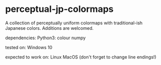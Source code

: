 # perceptual-jp-colormaps

A collection of perceptually uniform colormaps with traditional-ish Japanese colors. Additions are welcomed.

dependencies:
	Python3:
		colour
		numpy

tested on:
	Windows 10

expected to work on:
	Linux
	MacOS
	(don't forget to change line endings!)
